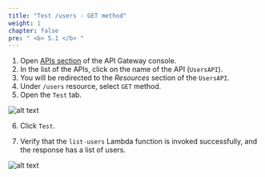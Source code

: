 ```yaml
---
title: "Test /users - GET method"
weight: 1
chapter: false
pre: " <b> 5.1 </b> "
---
```


1. Open [APIs section](https://console.aws.amazon.com/apigateway/main/apis) of the API Gateway console.
2. In the list of the APIs, click on the name of the API (`UsersAPI`).
3. You will be redirected to the _Resources_ section of the `UsersAPI`.
4. Under `/users` resource, select `GET` method.
5. Open the `Test` tab.

![alt text](/images/workshop-2/API-Gateway--users-GET-method--test-tab.jpg)

6. Click `Test`.

7. Verify that the `list-users` Lambda function is invoked successfully, and the response has a list of users.

![alt text](/images/workshop-2/API-Gateway--users-GET-method--test-results.jpg)
